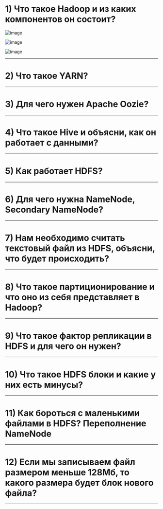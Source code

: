 # 1) Что такое Hadoop и из каких компонентов он состоит?

![image](https://github.com/user-attachments/assets/3e459408-bf9f-494d-b1ae-2b182498f06d)

![image](https://github.com/user-attachments/assets/947470d1-a38e-46c9-b1e0-2e90de5635b8)

![image](https://github.com/user-attachments/assets/c79a1cb0-ac52-4ddf-a07a-04fcd4bacce2)


*************************************************************************************************
# 2) Что такое YARN?

*************************************************************************************************

# 3) Для чего нужен Apache Oozie?

*************************************************************************************************

# 4) Что такое Hive и объясни, как он работает с данными?

*************************************************************************************************

# 5) Как работает HDFS?

*************************************************************************************************

# 6) Для чего нужна NameNode, Secondary NameNode?

*************************************************************************************************

# 7) Нам необходимо считать текстовый файл из HDFS, объясни, что будет происходить?

*************************************************************************************************


# 8) Что такое партиционирование и что оно из себя представляет в Hadoop?

*************************************************************************************************

# 9) Что такое фактор репликации в HDFS и для чего он нужен?

*************************************************************************************************

# 10) Что такое HDFS блоки и какие у них есть минусы?

*************************************************************************************************

# 11) Как бороться с маленькими файлами в HDFS? Переполнение NameNode

*************************************************************************************************

# 12) Если мы записываем файл размером меньше 128Мб, то какого размера будет блок нового файла?

*************************************************************************************************

